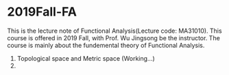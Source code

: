# 2019Fall-FA
  This is the lecture note of Functional Analysis(Lecture code: MA31010). This course is offered in 2019 Fall, with Prof. Wu Jingsong be the instructor. The course is mainly about the fundemental theory of Functional Analysis.
  
  1. Topological space and Metric space (Working...)
  2. 
